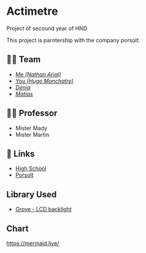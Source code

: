 # Actimetre
Project of secound year of HND

This project is parntership with the company porsolt.

## 👨‍🎓 Team
- [Me *(Nathan Arial)*](https://github.com/MrRoiPanda)
- [You *(Hugo Monchatre)*](https://github.com/OxKilD)
- [*Denia*]()
- [*Matias*]()

## 👩‍🏫 Professor
- Mister Mady
- Mister Martin

## 🔗 Links
- [High School](https://chevrollier.paysdelaloire.e-lyco.fr)
- [Porsolt](https://www.porsolt.com/)

## Library Used
- [Grove - LCD backlight](https://github.com/Seeed-Studio/Grove_LCD_RGB_Backlight)


## Chart
https://mermaid.live/

